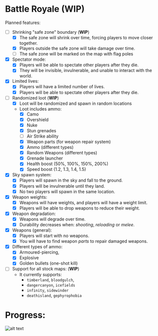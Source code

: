 # Battle Royale (WIP)

Planned features:

- [ ] Shrinking "safe zone" boundary (**WIP**)
    - [x] The safe zone will shrink over time, forcing players to move closer together.
    - [x] Players outside the safe zone will take damage over time.
    - [ ] The safe zone will be marked on the map with flag poles
- [x] Spectator mode:
    - [x] Players will be able to spectate other players after they die.
    - [x] They will be invisible, invulnerable, and unable to interact with the world.
- [x] Limited lives:
    - [x] Players will have a limited number of lives.
    - [x] Players will be able to spectate other players after they die.
- [ ] Randomized loot (**WIP**)
    - [x] Loot will be randomized and spawn in random locations
    - Loot includes ammo:
        - [x] Camo
        - [x] Overshield
        - [x] Nuke
        - [x] Stun grenades
        - [ ] Air Strike ability
        - [x] Weapon parts (for weapon repair system)
        - [x] Ammo (different types)
        - [x] Random Weapons (different types)
        - [x] Grenade launcher
        - [x] Health boost (50%, 100%, 150%, 200%)
        - [x] Speed boost (1.2, 1.3, 1.4, 1.5)
- [x] Sky spawn system:
    - [x] Players will spawn in the sky and fall to the ground.
    - [x] Players will be invulnerable until they land.
    - [x] No two players will spawn in the same location.
- [x] Weapon weights:
    - [x] Weapons will have weights, and players will have a weight limit.
    - [x] Players will be able to drop weapons to reduce their weight.
- [x] Weapon degradation:
    - [x] Weapons will degrade over time.
    - [x] Durability decreases when: *shooting*, *reloading* or *melee*.
- [x] Weapons (general):
    - [x] Players will start with no weapons.
    - [x] You will have to find weapon *parts* to repair damaged weapons.
- [x] Different types of ammo:
    - [x] Armoured-piercing,
    - [x] Explosive
    - [x] Golden bullets (one-shot kill)
- [ ] Support for all stock maps: (**WIP**)
    - It currently supports:
        - `timberland`, `bloodgulch`,
        - `dangercanyon`, `icefields`
        - `infinity`, `sidewinder`
        - `deathisland`, `gephyrophobia`

# Progress:
![alt text](https://progress-bar.dev/80/?title=Progress)